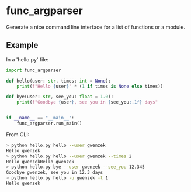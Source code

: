 # func_argparser

Generate a nice command line interface for a list of functions or a module.

## Example

In a 'hello.py' file:
```py
import func_argparser

def hello(user: str, times: int = None):
    print(f"Hello {user}" * (1 if times is None else times))

def bye(user: str, see_you: float = 1.0):
    print(f"Goodbye {user}, see you in {see_you:.1f} days"


if __name__ == "__main__":
    func_argparser.run_main()
```

From CLI:
```sh
> python hello.py hello --user gwenzek
Hello gwenzek
> python hello.py hello --user gwenzek --times 2
Hello gwenzekHello gwenzek
> python hello.py bye --user gwenzek --see_you 12.345
Goodbye gwenzek, see you in 12.3 days
> python hello.py hello -u gwenzek -t 1
Hello gwenzek
```
